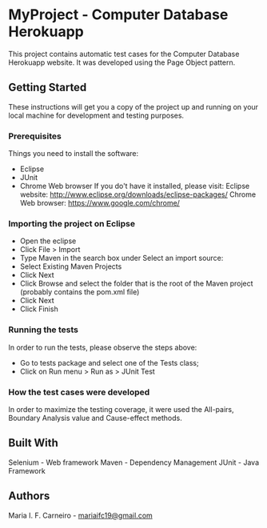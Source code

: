 # MyProject - Computer Database Herokuapp
This project contains automatic test cases for the Computer Database Herokuapp website.
It was developed using the Page Object pattern.

## Getting Started
These instructions will get you a copy of the project up and running on your local machine for development and testing purposes. 

### Prerequisites
Things you need to install the software:
- Eclipse
- JUnit
- Chrome Web browser
If you do't have it installed, please visit:
Eclipse website: http://www.eclipse.org/downloads/eclipse-packages/
Chrome Web browser: https://www.google.com/chrome/ 

### Importing the project on Eclipse
- Open the eclipse
- Click File > Import
- Type Maven in the search box under Select an import source:
- Select Existing Maven Projects
- Click Next
- Click Browse and select the folder that is the root of the Maven project (probably contains the pom.xml file)
- Click Next
- Click Finish

### Running the tests
In order to run the tests, please observe the steps above:
- Go to tests package and select one of the Tests class;
- Click on Run menu > Run as > JUnit Test

### How the test cases were developed
In order to maximize the testing coverage, it were used the All-pairs, Boundary Analysis value and Cause-effect methods. 
	
## Built With
Selenium - Web framework
Maven - Dependency Management
JUnit - Java Framework

## Authors
Maria I. F. Carneiro - mariaifc19@gmail.com
